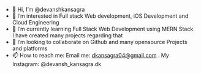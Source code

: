 - 👋 Hi, I’m @devanshkansagra
- 👀 I’m interested in Full stack Web development, iOS Development and Cloud Engineering
- 🌱 I’m currently learning Full Stack Web Development using MERN Stack. I have created many projects regarding that
- 💞️ I’m looking to collaborate on Github and many opensource Projects and platforms
- 📫 How to reach me: Email me: dkansagra04@gmail.com . My Instagram: @devansh_kansagra.dk

<!---
devanshkansagra/devanshkansagra is a ✨ special ✨ repository because its `README.md` (this file) appears on your GitHub profile.
You can click the Preview link to take a look at your changes.
--->
